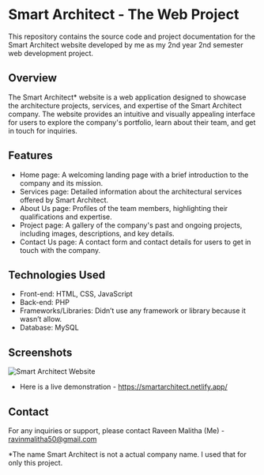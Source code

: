 # Smart Architect - The Web Project

This repository contains the source code and project documentation for the Smart Architect website developed by me as my 2nd year 2nd semester web development project.

## Overview

The Smart Architect* website is a web application designed to showcase the architecture projects, services, and expertise of the Smart Architect company. The website provides an intuitive and visually appealing interface for users to explore the company's portfolio, learn about their team, and get in touch for inquiries.

## Features

- Home page: A welcoming landing page with a brief introduction to the company and its mission.
- Services page: Detailed information about the architectural services offered by Smart Architect.
- About Us page: Profiles of the team members, highlighting their qualifications and expertise.
- Project page: A gallery of the company's past and ongoing projects, including images, descriptions, and key details.
- Contact Us page: A contact form and contact details for users to get in touch with the company.

## Technologies Used

- Front-end: HTML, CSS, JavaScript
- Back-end: PHP
- Frameworks/Libraries: Didn’t use any framework or library because it wasn’t allow.
- Database: MySQL


## Screenshots
 ![Smart Architect Website](https://github.com/Raveen522/Smart-Architect---The-Web-Project/assets/89937137/ccdce57d-21c0-47b5-b546-1c95b48e254e)



- Here is a live demonstration - https://smartarchitect.netlify.app/
## Contact

For any inquiries or support, please contact Raveen Malitha (Me) -  ravinmalitha50@gmail.com 

*The name Smart Architect is not a actual company name. I used that for only this project. 
